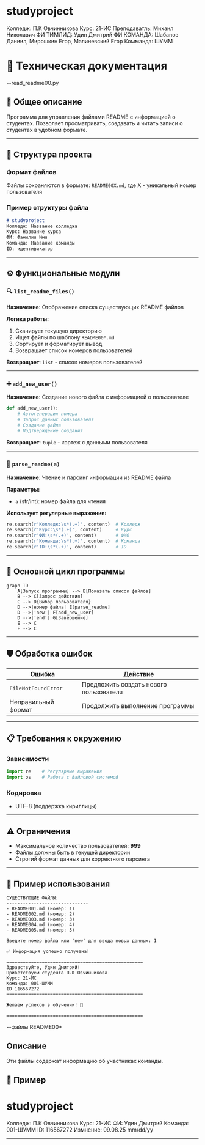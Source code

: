 # studyproject
Колледж: П.К Овчинникова
Курc: 21-ИС
Преподаватль: Михаил Николавич
ФИ ТИМЛИД: Удин Дмитрий
ФИ КОМАНДА: Шабанов Даниил, Мирошкин Егор, Малиневский Егор
Комманда: ШУММ



# 📖 Техническая документация

--read_readme00.py

## 🎯 Общее описание

Программа для управления файлами README с информацией о студентах. Позволяет просматривать, создавать и читать записи о студентах в удобном формате.

---

## 📁 Структура проекта

### Формат файлов
Файлы сохраняются в формате: `README00X.md`, где X - уникальный номер пользователя

### Пример структуры файла
```markdown
# studyproject
Колледж: Название колледжа
Курс: Название курса
ФИ: Фамилия Имя
Команда: Название команды
ID: идентификатор
```

---

## ⚙️ Функциональные модули

### 🔍 `list_readme_files()`
**Назначение**: Отображение списка существующих README файлов

**Логика работы:**
1. Сканирует текущую директорию
2. Ищет файлы по шаблону `README00*.md`
3. Сортирует и форматирует вывод
4. Возвращает список номеров пользователей

**Возвращает**: `list` - список номеров пользователей

---

### ➕ `add_new_user()`
**Назначение**: Создание нового файла с информацией о пользователе

```python
def add_new_user():
    # Автогенерация номера
    # Запрос данных пользователя
    # Создание файла
    # Подтверждение создания
```

**Возвращает**: `tuple` - кортеж с данными пользователя

---

### 📖 `parse_readme(a)`
**Назначение**: Чтение и парсинг информации из README файла

**Параметры:**
- `a` (str/int): номер файла для чтения

**Использует регулярные выражения:**
```python
re.search(r'Колледж:\s*(.+)', content)  # Колледж
re.search(r'Курс:\s*(.+)', content)     # Курс
re.search(r'ФИ:\s*(.+)', content)       # ФИО
re.search(r'Команда:\s*(.+)', content)  # Команда
re.search(r'ID:\s*(.+)', content)       # ID
```

---

## 🔄 Основной цикл программы

```mermaid
graph TD
    A[Запуск программы] --> B[Показать список файлов]
    B --> C[Запрос действия]
    C --> D{Выбор пользователя}
    D -->|номер файла| E[parse_readme]
    D -->|'new'| F[add_new_user]
    D -->|'end'| G[Завершение]
    E --> C
    F --> C
```

---

## 🛡️ Обработка ошибок

| Ошибка | Действие |
|--------|----------|
| `FileNotFoundError` | Предложить создать нового пользователя |
| Неправильный формат | Продолжить выполнение программы |

---

## 📋 Требования к окружению

### Зависимости
```python
import re    # Регулярные выражения
import os    # Работа с файловой системой
```

### Кодировка
- UTF-8 (поддержка кириллицы)

---

## ⚠️ Ограничения

- Максимальное количество пользователей: **999**
- Файлы должны быть в текущей директории
- Строгий формат данных для корректного парсинга

---

## 🚀 Пример использования

```
СУЩЕСТВУЮЩИЕ ФАЙЛЫ:
------------------------------
- README001.md (номер: 1)
- README002.md (номер: 2)
- README003.md (номер: 3)
- README004.md (номер: 4)
- README005.md (номер: 5)

Введите номер файла или 'new' для ввода новых данных: 1

✅ Информация успешно получена!

==================================================
Здравствуйте, Удин Дмитрий!
Приветствуем студента П.К Овчинникова
Курс: 21-ИС
Команда: 001-ШУММ
ID 116567272
==================================================

Желаем успехов в обучении! 🚀

==================================================
```


--файлы README00*

## Описание

Эти файлы содержат информацию об участниках команды.

## 🚀 Пример 

# studyproject
Колледж: П.К Овчинникова
Курс: 21-ИС
ФИ: Удин Дмитрий
Команда: 001-ШУММ 
ID: 116567272
Измнение: 09.08.25 mm/dd/yy

-----------------------------------------------------------

